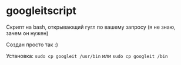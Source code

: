 # googleitscript
Скрипт на bash, открывающий гугл по вашему запросу (я не знаю, зачем он нужен)

Создан просто так :)

Установка:
`sudo cp googleit /usr/bin` или `sudo cp googleit /bin`
